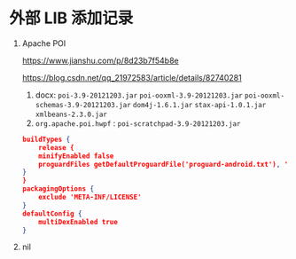 # 外部 LIB 添加记录

1. Apache POI

   <https://www.jianshu.com/p/8d23b7f54b8e>

   <https://blog.csdn.net/qq_21972583/article/details/82740281>

   1. docx: `poi-3.9-20121203.jar` `poi-ooxml-3.9-20121203.jar` `poi-ooxml-schemas-3.9-20121203.jar` `dom4j-1.6.1.jar` `stax-api-1.0.1.jar` `xmlbeans-2.3.0.jar`
   2. `org.apache.poi.hwpf` : `poi-scratchpad-3.9-20121203.jar`

   ```json
   buildTypes {
       release {
       minifyEnabled false
       proguardFiles getDefaultProguardFile('proguard-android.txt'), 'proguard-rules.pro'
   }
   }
   packagingOptions {
       exclude 'META-INF/LICENSE'
   }
   defaultConfig {
       multiDexEnabled true
   }
   ```

2. nil

